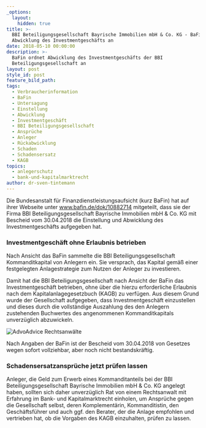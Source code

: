 ```yaml
---
_options:
  layout:
    hidden: true
title: >-
  BBI Beteiligungsgesellschaft Bayrische Immobilien mbH & Co. KG - BaFin ordnet
  Abwicklung des Investmentgeschäfts an
date: 2018-05-10 00:00:00
description: >-
  BaFin ordnet Abwicklung des Investmentgeschäfts der BBI
  Beteiligungsgesellschaft an
layout: post
style_id: post
feature_bild_path:
tags:
  - Verbraucherinformation
  - BaFin
  - Untersagung
  - Einstellung
  - Abwicklung
  - Investmentgeschäft
  - BBI Beteiligungsgesellschaft
  - Ansprüche
  - Anleger
  - Rückabwicklung
  - Schaden
  - Schadensersatz
  - KAGB
topics:
  - anlegerschutz
  - bank-und-kapitalmarktrecht
author: dr-sven-tintemann
---
```


Die Bundesanstalt f&uuml;r Finanzdienstleistungsaufsicht (kurz BaFin) hat auf ihrer Webseite unter www.bafin.de/dok/10882714 mitgeteilt, dass sie der Firma BBI Beteiligungsgesellschaft Bayrische Immobilien mbH & Co. KG mit Bescheid vom 30.04.2018 die Einstellung und Abwicklung des Investmentgesch&auml;fts aufgegeben hat.

### Investmentgesch&auml;ft ohne Erlaubnis betrieben

Nach Ansicht das BaFin sammelte die BBI Beteiligungsgesellschaft Kommanditkapital von Anlegern ein. Sie versprach, das Kapital gem&auml;&szlig; einer festgelegten Anlagestrategie zum Nutzen der Anleger zu investieren.

Damit hat die BBI Beteiligungsgesellschaft nach Ansicht der BaFin das Investmentgesch&auml;ft betrieben, ohne &uuml;ber die hierzu erforderliche Erlaubnis nach dem Kapitalanlagegesetzbuch (KAGB) zu verf&uuml;gen. Aus diesem Grund wurde der Gesellschaft aufgegeben, dass Investmentgesch&auml;ft einzustellen und dieses durch die vollst&auml;ndige Auszahlung des den Anlegern zustehenden Buchwertes des angenommenen Kommanditkapitals unverz&uuml;glich abzuwickeln.

![AdvoAdvice Rechtsanwälte](/uploads/advoadvice-02-42-von-49.jpg "AdvoAdvice Rechtsanwälte")

Nach Angaben der BaFin ist der Bescheid vom 30.04.2018 von Gesetzes wegen sofort vollziehbar, aber noch nicht bestandskr&auml;ftig.

### Schadensersatzanspr&uuml;che jetzt pr&uuml;fen lassen

Anleger, die Geld zum Erwerb eines Kommanditanteils bei der BBI Beteiligungsgesellschaft Bayrische Immobilien mbH & Co. KG angelegt haben, sollten sich daher unverz&uuml;glich Rat von einem Rechtsanwalt mit Erfahrung im Bank- und Kapitalmarktrecht einholen, um Anspr&uuml;che gegen die Gesellschaft selbst, deren Komplement&auml;rin, Kommanditistin, den Gesch&auml;ftsf&uuml;hrer und auch ggf. den Berater, der die Anlage empfohlen und vertrieben hat, ob die Vorgaben des KAGB einzuhalten, pr&uuml;fen zu lassen.